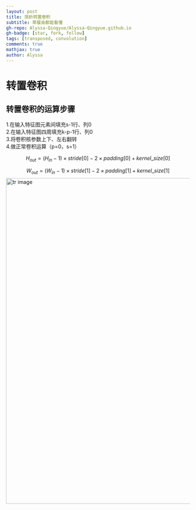 ```yaml
---
layout: post
title: 简析转置卷积
subtitle: 草履虫都能看懂
gh-repo: Alyssa-Qingyue/Alyssa-Qingyue.github.io
gh-badge: [star, fork, follow]
tags: [transposed, convolution]
comments: true
mathjax: true
author: Alyssa
---
```

# 转置卷积

## 转置卷积的运算步骤
1.在输入特征图元素间填充s-1行、列0<br>
2.在输入特征图四周填充k-p-1行、列0<br>
3.将卷积核参数上下、左右翻转<br>
4.做正常卷积运算（p=0，s=1）<br>

$$
H_{out} = (H_{in} - 1) \times stride[0] - 2 \times padding[0] + kernel\_size[0]
$$

$$
W_{out} = (W_{in} - 1) \times stride[1] - 2 \times padding[1] + kernel\_size[1]
$$
<img src="/assets/img/transposed_convolution1.png" alt="tr image" width="850" height="890">



